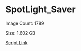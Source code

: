 # SpotLight_Saver

Image Count: 1789

Size: 1.602 GB

[Script Link](https://github.com/liuyal/Archive/blob/master/Python/Utilities/Miscellaneous/spotlight_saver.py)